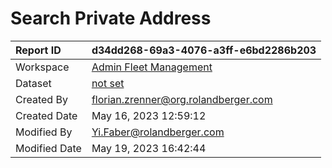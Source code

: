 



# Search Private Address

|Report ID|d34dd268-69a3-4076-a3ff-e6bd2286b203|
| :--- | :--- |
|Workspace|[Admin Fleet Management](../Workspaces/Admin-Fleet-Management.md)|
|Dataset|[not set](../Datasets/not-set.md)|
|Created By|florian.zrenner@org.rolandberger.com|
|Created Date|May 16, 2023 12:59:12|
|Modified By|Yi.Faber@rolandberger.com|
|Modified Date|May 19, 2023 16:42:44|
